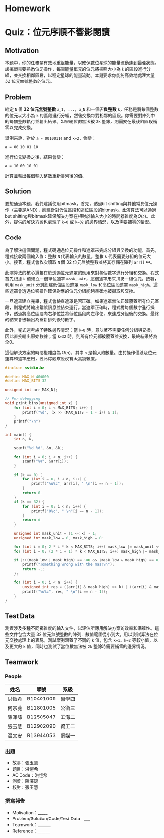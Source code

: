 # Homework

# Quiz：位元序順不響影閱讀

## Motivation

本題中，你的任務是有效地重組能量，以確保數位星球的能量流動達到最佳狀態。該挑戰需要熟悉位元操作，每個能量單元的位元將按照大小為 `k` 的區段進行分組，並交換相鄰區段，以穩定星球的能量流動。本題要求你能夠高效地處理大量 32 位元無號整數的位元。

## Problem

給定 `N` 個 **32 位元無號整數** `a_1, ..., a_N` 和一個**非負整數** `k`，任務是將每個整數的位元以大小為 `k` 的區段進行分組，然後交換每對相鄰的區段。你需要對陣列中的每個整數執行並輸出結果。如果總位數無法被 `2k` 整除，則需要在最後的區段補零以完成交換。

舉例來說，對於 `a = 00100110` and `k=2`，會變：

```
a = 00 10 01 10
```

進行位元變換之後，結果會變：

```
a = 10 00 10 01
```

計算並輸出每個輸入整數重新排列後的值。

## Solution

要想通過本題，我們建議使用bitmask。首先，透過bit shifting與其他常見位元操作（主要是AND），創建針對低位區段和高位區段的bitmask。此演算法可以通過but shifting與bitmask確保解決方案在相對於輸入大小的時間複雜度為$O(n)$。此外，提供的解決方案也處理了 `k=0` 或 `k=32` 的邊界情況，以及需要補零的情況。

## Code

為了解決這個問題，程式碼通過位元操作和遮罩來完成分組與交換的功能。首先，程式接收兩個輸入值：整數 `N` 代表輸入的數量，整數 `k` 代表需要分組的位元大小。接著，程式會依次讀取 `N` 個 32 位元無號整數並將其存儲在陣列 `arr[]` 中。

此演算法的核心邏輯在於透過位元遮罩的應用來對每個數字進行分組和交換。程式首先根據 `k` 值建立一個單位遮罩 `mask_unit`，這個遮罩用來捕捉一組位元。接著，利用 `mask_unit` 分別創建低位區段遮罩 `mask_low` 和高位區段遮罩 `mask_high`。這些遮罩會透過位移操作確保對應的位元分組能夠準確地被擷取和交換。

一旦遮罩建立完畢，程式會檢查遮罩是否正確。如果遮罩無法正確覆蓋所有位元區段，則程式將輸出錯誤訊息並結束運行。當遮罩正確時，程式對每個數字進行操作，透過將高位區段向右移位並將低位區段向左移位，來達成分組後的交換。最終的結果會被輸出為重新排列後的數字。

此外，程式還考慮了特殊邊界情況：當 `k=0` 時，意味著不需要任何分組與交換，因此直接輸出原始數據；當 `k=32` 時，則所有位元都被覆蓋並交換，最終結果將為全0。

這個解決方案的時間複雜度為 $O(n)$，其中 `n` 是輸入的數量。由於操作僅涉及位元運算和遮罩應用，因此綜觀來說沒有太高複雜度。

```c
#include <stdio.h>

#define MAX_N 400000
#define MAX_BITS 32

unsigned int arr[MAX_N];

// For debugging
void print_bins(unsigned int x) {
    for (int i = 0; i < MAX_BITS; i++) {
        printf("%d", (x >> (MAX_BITS - 1 - i)) & 1);
    }
    printf("\n");
}

int main() {
    int n, k;

    scanf("%d %d", &n, &k);

    for (int i = 0; i < n; i++) {
        scanf("%u", &arr[i]);
    }

    if (k == 0) {
        for (int i = 0; i < n; i++) {
            printf("%u%c", arr[i], " \n"[i == n - 1]);
        }
        return 0;
    }
    if (k == 32) {
        for (int i = 0; i < n; i++) {
            printf("0%c", " \n"[i == n - 1]);
        }
        return 0;
    }

    unsigned int mask_unit = (1 << k) - 1;
    unsigned int mask_low = 0, mask_high = 0;

    for (int i = 0; 2 * i * k < MAX_BITS; i++) mask_low |= mask_unit << 2 * i * k;
    for (int i = 0; (2 * i + 1) * k < MAX_BITS; i++) mask_high |= mask_unit << (2 * i + 1) * k;

    if (!((mask_low | mask_high) == ~0u && (mask_low & mask_high) == 0)) {
        printf("something wrong with the mask\n");
        return -1;
    };

    for (int i = 0; i < n; i++) {
        unsigned int res = ((arr[i] & mask_high) >> k) | ((arr[i] & mask_low) << k);
        printf("%u%c", res, " \n"[i == n - 1]);
    }
}
```

## Test Data

測資涉及多種不同複雜度的輸入文件，以評估所應用解決方案的效率和準確性。這些文件包含大量 32 位元無號整數的陣列，數值範圍從小到大，用以測試算法在位元交換處理上的表現。測試案例涵蓋了不同的 `k` 值，包含 `k=1`、`k=2` 等較小值，以及更大的 `k` 值，同時也測試了當位數無法被 `2k` 整除時需要補零的邊界情況。

## Teamwork

### People

| 姓名   | 學號      | 系級   |
| ------ | --------- | ------ |
| 洪愷希 | B10401006 | 醫學四 |
| 何宗蕘 | B11801005 | 公衛三 |
| 陳澤諒 | B12505047 | 工海二 |
| 張玉慧 | B12902090 | 資工二 |
| 温文安 | R13944053 | 網媒一 |


### 出題

-   故事：張玉慧
-   題目：洪愷希
-   AC Code：洪愷希
-   測資：陳澤諒
-   校對：張玉慧

### 撰寫報告

-   Motivation：_____
-   Problem/Solution/Code/Test Data：___
-   Teamwork：＿＿＿
-   Reference：＿＿＿

